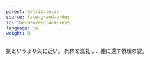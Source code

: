 ```yaml
---
parent: attribute.ce
source: fate-grand-order
id: the-azure-black-keys
language: ja
weight: 0
---
```


剣というより矢に近い。
肉体を洗礼し、塵に還す摂理の鍵。
